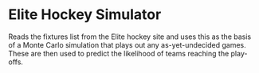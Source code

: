 # Elite Hockey Simulator #

Reads the fixtures list from the Elite hockey site and uses this as the basis of a Monte Carlo simulation that plays out any as-yet-undecided games.
These are then used to predict the likelihood of teams reaching the play-offs.

